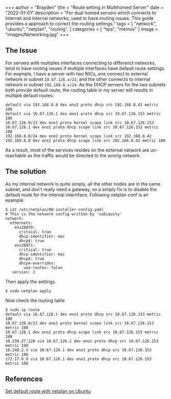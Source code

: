 +++
author = "Brayden"
title = "Route setting in Multihomed Server"
date = "2022-01-01"
description = "For dual homed servers which connects to Internet and internal networks, used to have routing issues. This guide provides a approach to correct the routing settings."
tags = [
	"network",
	"ubuntu",
	"netplan",
	"routing",
]
categories = [
	"tips",
	"memos"
]
image = "images/Networking.jpg"
+++

## The Issue

For servers with multiples interfaces connecting to differenct networks, tend to have routing issues if multiple interfaces have default route settings.
For example, I have a server with two NICs, one connect to external network in subnet `10.67.126.x/23`, and the other connects to internal network in subnet `192.168.8.x/24`.
As the DHCP servers for the two subnets both provide default route, the routing table in my server will results in multiple default routes:  

    default via 192.168.8.8 dev eno2 proto dhcp src 192.168.8.42 metric 100
    default via 10.67.126.1 dev eno1 proto dhcp src 10.67.126.153 metric 100
    10.67.126.0/23 dev eno1 proto kernel scope link src 10.67.126.153
    10.67.126.1 dev eno1 proto dhcp scope link src 10.67.126.153 metric 100
    192.168.8.0/24 dev eno2 proto kernel scope link src 192.168.8.42
    192.168.8.8 dev eno2 proto dhcp scope link src 192.168.8.42 metric 100  
	
As a result, most of the services resides on the external network are un-reachable as the traffic would be directed to the wrong network.

## The solution

As my internal network is quite simply, all the other nodes are in the same subnet, and don't really need a gateway, so a simply fix is to disable the default route for the internal internface. 
Following netplan conf is an example:  

    $ cat /etc/netplan/00-installer-config.yaml
    # This is the network config written by 'subiquity'
    network:
      ethernets:
        ens260f0:
          critical: true
          dhcp-identifier: mac
          dhcp4: true
        ens260f1:
          critical: true
          dhcp-identifier: mac
          dhcp4: true
          dhcp4-overrides:
            use-routes: false
       version: 2

Then apply the settings  

    $ sudo netplan apply  

Now check the routing table  

    $ sudo ip route
    default via 10.67.126.1 dev eno1 proto dhcp src 10.67.126.153 metric 100
    10.67.126.0/23 dev eno1 proto kernel scope link src 10.67.126.153 metric 100
    10.67.126.1 dev eno1 proto dhcp scope link src 10.67.126.153 metric 100
    10.239.27.228 via 10.67.126.1 dev eno1 proto dhcp src 10.67.126.153 metric 100
    10.248.2.5 via 10.67.126.1 dev eno1 proto dhcp src 10.67.126.153 metric 100
    172.17.6.9 via 10.67.126.1 dev eno1 proto dhcp src 10.67.126.153 metric 100

## References

[Set default route with netplan on Ubuntu](https://askubuntu.com/questions/1042582/how-to-set-default-route-with-netplan-ubuntu-18-04-server-2-nic)
